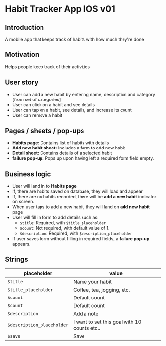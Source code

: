 #  Habit Tracker App IOS v01

## Introduction
A mobile app that keeps track of habits with how much they're done

## Motivation
Helps people keep track of their activities

## User story
- User can add a new habit by entering name, description and category [from set of categories]
- User can click on a habit and see details
- User can tap on a habit, see details, and increase its count
- User can remove a habit

## Pages / sheets / pop-ups
- **Habits page:** Contains list of habits with details
- **Add new habit sheet:** Includes a form to add new habit
- **Detail sheet:** Contains details of a selected habit
- **failure pop-up:** Pops up upon having left a required form field empty.

## Business logic
- User will land in to **Habits page**
- If, there are habits saved on database, they will load and appear
- If, there are no habits recorded, there will be **add a new habit** indicator on screen.
- When user taps to add a new habit, they will land on **add new habit** page
- User will fill in form to add details such as:
  - `$title`: Required, with `$title_placeholder`
  - `$count`: Not required, with default value of 1.
  - `$description`: Required, with `$description_placeholder`
- If user saves form without filling in required fields, a **failure pop-up** appears.

## Strings
| placeholder  | value  |
|---|---|
| `$title`  | Name your habit  |
| `$title_placeholder`  | Coffee, tea, jogging, etc.  |
| `$count`  | Default count  |
| `$count`  | Default count |
| `$description` | Add a note |
| `$description_placeholder` | I want to set this goal with 10 counts etc.. |
| `$save` | Save |

